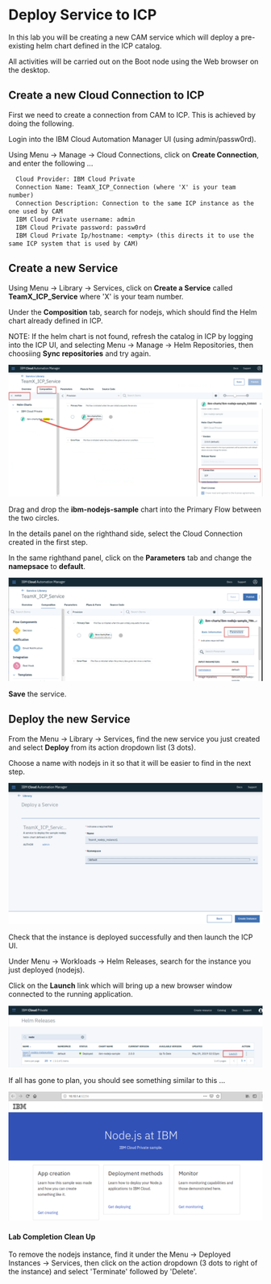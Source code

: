 # Deploy Service to ICP

In this lab you will be creating a new CAM service which will deploy a pre-existing helm chart defined in the ICP catalog.

All activities will be carried out on the Boot node using the Web browser on the desktop. 

## Create a new Cloud Connection to ICP
First we need to create a connection from CAM to ICP. This is achieved by doing the following.

Login into the IBM Cloud Automation Manager UI (using admin/passw0rd).

Using Menu -> Manage -> Cloud Connections, click on **Create Connection**, and enter the following ...

```
  Cloud Provider: IBM Cloud Private
  Connection Name: TeamX_ICP_Connection (where 'X' is your team number)
  Connection Description: Connection to the same ICP instance as the one used by CAM
  IBM Cloud Private username: admin
  IBM Cloud Private password: passw0rd
  IBM Cloud Private Ip/hostname: <empty> (this directs it to use the same ICP system that is used by CAM)
```

## Create a new Service

Using Menu -> Library -> Services, click on **Create a Service** called **TeamX_ICP_Service** where 'X' is your team number.

Under the **Composition** tab, search for nodejs, which should find the Helm chart already defined in ICP.

NOTE: If the helm chart is not found, refresh the catalog in ICP by logging into the ICP UI, and selecting Menu -> Manage -> Helm Repositories, then choosiing **Sync repositories** and try again.

![img](../images/LAB_4-3_B.png)

Drag and drop the **ibm-nodejs-sample** chart into the Primary Flow between the two circles.

In the details panel on the righthand side, select the Cloud Connection created in the first step.

In the same righthand panel, click on the **Parameters** tab and change the **namepsace** to **default**.

![img](../images/LAB_4-3_C2.png)

**Save** the service.



## Deploy the new Service

From the Menu -> Library -> Services, find the new service you just created and select **Deploy** from its action dropdown list (3 dots).

Choose a name with nodejs in it so that it will be easier to find in the next step.

![img](../images/LAB_4-3_C.png)

Check that the instance is deployed successfully and then launch the ICP UI. 

Under Menu -> Workloads -> Helm Releases, search for the instance you just deployed (nodejs).

Click on the **Launch** link which will bring up a new browser window connected to the running application.

![img](../images/LAB_4-3_D.png)

If all has gone to plan, you should see something similar to this ...

![img](../images/LAB_4-3_E.png)

#### Lab Completion Clean Up

To remove the nodejs instance, find it under the Menu -> Deployed Instances -> Services, then click on the action dropdown (3 dots to right of the instance) and select 'Terminate' followed by 'Delete'.

